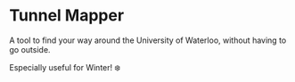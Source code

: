# Tunnel Mapper

A tool to find your way around the University of Waterloo, without having to go outside.

Especially useful for Winter! ❄️
